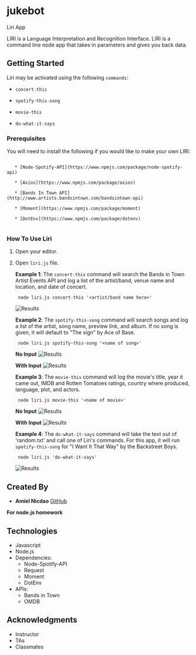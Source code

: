 # jukebot

Liri App

LIRI is a Language Interpretation and Recognition Interface. LIRI is a command line node app that takes in parameters and gives you back data.

## Getting Started

Liri may be activated using the following `commands`:

  * `concert-this`

   * `spotify-this-song`

   * `movie-this`

   * `do-what-it-says`

### Prerequisites

You will need to install the following if you would like to make your own LIRI:

```

   * [Node-Spotify-API](https://www.npmjs.com/package/node-spotify-api)

   * [Axios](https://www.npmjs.com/package/axios)

   * [Bands In Town API](http://www.artists.bandsintown.com/bandsintown-api)

   * [Moment](https://www.npmjs.com/package/moment)

   * [DotEnv](https://www.npmjs.com/package/dotenv)
   
```

### How To Use Liri

1. Open your editor.
2. Open `liri.js` file. 

    **Example 1**: The `concert-this` command will search the Bands in Town Artist Events API and log a list of the artist/band, venue name and location, and date of concert. 
    
        node liri.js concert-this '<artist/band name here>'

    ![Results](concert-this.PNG)

    **Example 2**: The `spotify-this-song` command will search songs and log a list of the artist, song name, preview link, and album. If no song is given, it will default to "The sign" by Ace of Base.
    
        node liri.js spotify-this-song '<name of song>'

    **No Input**
    ![Results](spotify-this-song-no-input.PNG)

    **With Input**
    ![Results](spotify-this-song-with-input.PNG)

    **Example 3**: The `movie-this` command will log the movie's title, year it came out, IMDB and Rotten Tomatoes ratings, country where produced, language, plot, and actors. 
    
        node liri.js movie-this '<name of movie>'

    **No Input**
    ![Results](movie-this-no-input.PNG)

    **With Input**
    ![Results](movie-this-with-input.PNG)


    **Example 4**: The `do-what-it-says` command will take the text out of 'random.txt' and call one of Liri's commands. For this app, it will run ```spotify-this-song``` for "I Want It That Way" by the Backstreet Boys.
        
        node liri.js 'do-what-it-says'

    ![Results](do-what-it-says.PNG)

## Created By

* **Amiel Nicdao** [GitHub](https://github.com/amielnicdao/jukebot)

**For node.js homework**

## Technologies

* Javascript
* Node.js
* Dependencies:
    * Node-Spotify-API
    * Request
    * Moment
    * DotEnv
* APIs:
    * Bands in Town
    * OMDB

## Acknowledgments

* Instructor
* TAs
* Classmates
